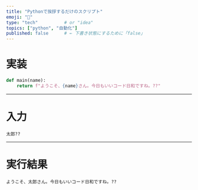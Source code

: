 ```yaml
---
title: "Pythonで挨拶するだけのスクリプト"
emoji: "🐍"
type: "tech"          # or "idea"
topics: ["python", "自動化"]
published: false      # ← 下書き状態にするために「false」
---
```


# 実装

```python
def main(name):
    return f"ようこそ、{name}さん。今日もいいコード日和ですね。??"
```

---

# 入力

```hello_01_in
太郎??
```

---

# 実行結果

```hello_01_out
ようこそ、太郎さん。今日もいいコード日和ですね。??
```

